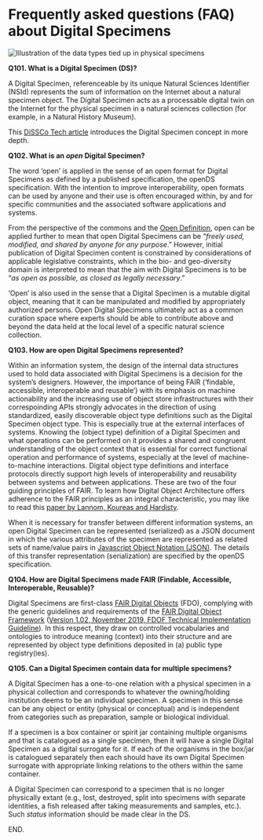 # Frequently asked questions (FAQ) about Digital Specimens

![Illustration of the data types tied up in physical specimens](/images/whatsinabug.png)

**Q101. What is a Digital Specimen (DS)?**

A Digital Specimen, referenceable by its unique Natural Sciences Identifier (NSId) represents the sum of information on the Internet about a natural specimen object. The Digital Specimen acts as a processable digital twin on the Internet for the physical specimen in a natural sciences collection (for example, in a Natural History Museum).

This [DiSSCo Tech article](https://dissco.tech/2020/03/31/what-is-a-digital-specimen/) introduces the Digital Specimen concept in more depth.

**Q102. What is an _open_ Digital Specimen?**

The word ‘open’ is applied in the sense of an open format for Digital Specimens as defined by a published specification, the openDS specification. With the intention to improve interoperability, open formats can be used by anyone and their use is often encouraged within, by and for specific communities and the associated software applications and systems. 

From the perspective of the commons and the [Open Definition](https://opendefinition.org/), open can be applied further to mean that open Digital Specimens can be “_freely used, modified, and shared by anyone for any purpose_.” However, initial publication of Digital Specimen content is constrained by considerations of applicable legislative constraints, which in the bio- and geo-diversity domain is interpreted to mean that the aim with Digital Specimens is to be “_as open as possible, as closed as legally necessary_.”

‘Open’ is also used in the sense that a Digital Specimen is a mutable digital object, meaning that it can be manipulated and modified by appropriately authorized persons. Open Digital Specimens ultimately act as a common curation space where experts should be able to contribute above and beyond the data held at the local level of a specific natural science collection.

**Q103. How are open Digital Specimens represented?**

Within an information system, the design of the internal data structures used to hold data associated with Digital Specimens is a decision for the system’s designers. However, the importance of being FAIR (‘findable, accessible, interoperable and reusable’) with its emphasis on machine actionability and the increasing use of object store infrastructures with their correspoinding APIs strongly advocates in the direction of using standardized, easily discoverable object type definitions such as the Digital Specimen object type. This is especially true at the external interfaces of systems. Knowing the (object type) definition of a Digital Specimen and what operations can be performed on it provides a shared and congruent understanding of the object context that is essential for correct functional operation and performance of systems, especially at the level of machine-to-machine interactions. Digital object type definitions and interface protocols directly support high levels of interoperability and reusability between systems and between applications. These are two of the four guiding principles of FAIR. To learn how Digital Object Architecture offers adherence to the FAIR principles as an integral characteristic, you may like to read this [paper by Lannom, Koureas and Hardisty](https://doi.org/10.1162/dint_a_00034).

When it is necessary for transfer between different information systems, an open Digital Specimen can be represented (serialized) as a JSON document in which the various attributes of the specimen are represented as related sets of name/value pairs in [Javascript Object Notation (JSON)](https://www.json.org/json-en.html). The details of this transfer representation (serialization) are specified by the openDS specification.

**Q104. How are Digital Specimens made FAIR (Findable, Accessible, Interoperable, Reusable)?**

Digital Specimens are first-class [FAIR Digital Objects](https://fairdo.org/) (FDO), complying with the generic guidelines and requirements of the [FAIR Digital Object Framework](http://bit.ly/fdof102) ([Version 1.02, November 2019, FDOF Technical Implementation Guideline](https://github.com/GEDE-RDA-Europe/GEDE/blob/master/FAIR%20Digital%20Objects/FDOF/FAIR%20Digital%20Object%20Framework-v1-02.docx)). In this respect, they draw on controlled vocabularies and ontologies to introduce meaning (context) into their structure and are represented by object type definitions deposited in (a) public type registry(ies).

**Q105. Can a Digital Specimen contain data for multiple specimens?**

A Digital Specimen has a one-to-one relation with a physical specimen in a physical collection and corresponds to whatever the owning/holding institution deems to be an individual specimen. A specimen in this sense can be any object or entity (physical or conceptual) and is independent from categories such as preparation, sample or biological individual.

If a specimen is a box container or spirit jar containing multiple organisms and that is catalogued as a single specimen, then it will have a single Digital Specimen as a digital surrogate for it. If each of the organisms in the box/jar is catalogued separately then each should have its own Digital Specimen surrogate with appropriate linking relations to the others within the same container.

A Digital Specimen can correspond to a specimen that is no longer physically extant (e.g., lost, destroyed, split into specimens with separate identities, a fish released after taking measurements and samples, etc.). Such _status_ information should be made clear in the DS.


END.